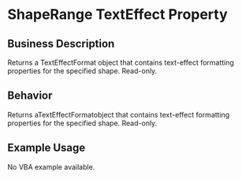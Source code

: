 # ShapeRange TextEffect Property

## Business Description
Returns a TextEffectFormat object that contains text-effect formatting properties for the specified shape. Read-only.

## Behavior
Returns aTextEffectFormatobject that contains text-effect formatting properties for the specified shape. Read-only.

## Example Usage
No VBA example available.
